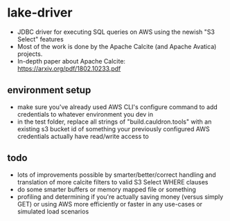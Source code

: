 # lake-driver
* JDBC driver for executing SQL queries on AWS using the newish "S3 Select" features
* Most of the work is done by the Apache Calcite (and Apache Avatica) projects.
* In-depth paper about Apache Calcite: https://arxiv.org/pdf/1802.10233.pdf

## environment setup
* make sure you've already used AWS CLI's configure command to add credentials to whatever environment you dev in
* in the test folder, replace all strings of "build.cauldron.tools" with an existing s3 bucket id of something your previously configured AWS credentials actually have read/write access to

## todo
* lots of improvements possible by smarter/better/correct handling and translation of more calcite filters to valid S3 Select WHERE clauses
* do some smarter buffers or memory mapped file or something
* profiling and determining if you're actually saving money (versus simply GET) or using AWS more efficiently or faster in any use-cases or simulated load scenarios
